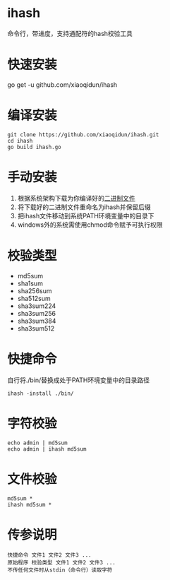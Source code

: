 # ihash
命令行，带进度，支持通配符的hash校验工具
# 快速安装
go get -u github.com/xiaoqidun/ihash
# 编译安装
```
git clone https://github.com/xiaoqidun/ihash.git
cd ihash
go build ihash.go
```
# 手动安装
1. 根据系统架构下载为你编译好的[二进制文件](https://github.com/xiaoqidun/ihash/releases)
2. 将下载好的二进制文件重命名为ihash并保留后缀
3. 把ihash文件移动到系统PATH环境变量中的目录下
4. windows外的系统需使用chmod命令赋予可执行权限
# 校验类型
- md5sum
- sha1sum
- sha256sum
- sha512sum
- sha3sum224
- sha3sum256
- sha3sum384
- sha3sum512
# 快捷命令
自行将./bin/替换成处于PATH环境变量中的目录路径
```
ihash -install ./bin/
```
# 字符校验
```
echo admin | md5sum
echo admin | ihash md5sum
```
# 文件校验
```
md5sum *
ihash md5sum *
```
# 传参说明
```
快捷命令 文件1 文件2 文件3 ...
原始程序 校验类型 文件1 文件2 文件3 ...
不传任何文件时从stdin（命令行）读取字符
```